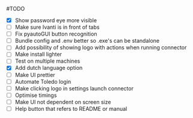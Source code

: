 #TODO

- [x] Show password eye more visible
- [ ] Make sure Ivanti is in front of tabs
- [ ] Fix pyautoGUI button recognition
- [ ] Bundle config and .env better so .exe's can be standalone
- [ ] Add possibility of showing logo with actions when running connector
- [ ] Make install lighter
- [ ] Test on multiple machines
- [x] Add dutch language option
- [ ] Make UI prettier
- [ ] Automate Toledo login
- [ ] Make clicking logo in settings launch connector
- [ ] Optimise timings
- [ ] Make UI not dependent on screen size
- [ ] Help button that refers to README or manual